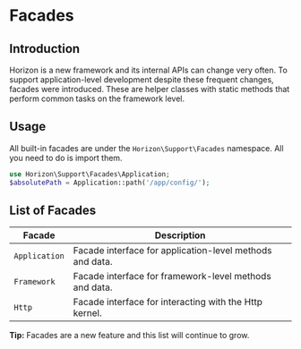 # Facades

## Introduction

Horizon is a new framework and its internal APIs can change very often. To support application-level development despite
these frequent changes, facades were introduced. These are helper classes with static methods that perform common tasks
on the framework level.

## Usage

All built-in facades are under the `Horizon\Support\Facades` namespace. All you need to do is import them.

```php
use Horizon\Support\Facades\Application;
$absolutePath = Application::path('/app/config/');
```

## List of Facades

|Facade|Description|
|------|-----------|
|`Application`|Facade interface for application-level methods and data.|
|`Framework`|Facade interface for framework-level methods and data.|
|`Http`|Facade interface for interacting with the Http kernel.|

**Tip:** Facades are a new feature and this list will continue to grow.

